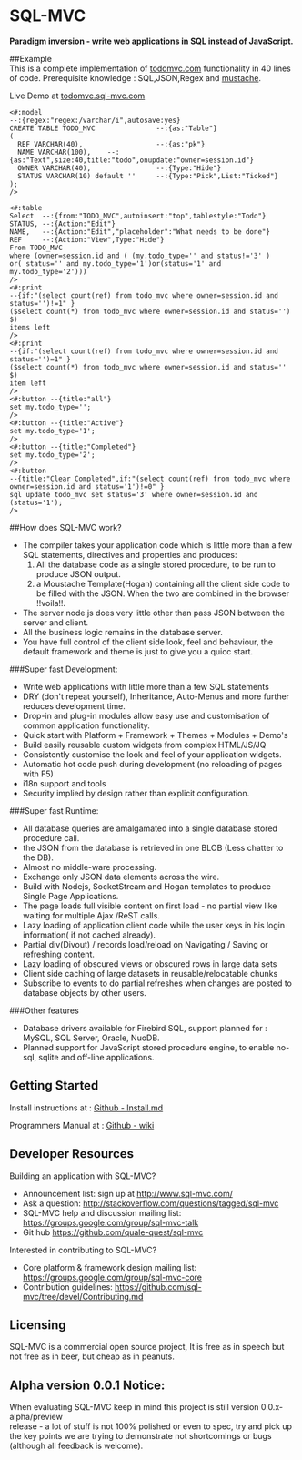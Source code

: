 # SQL-MVC

**Paradigm inversion - write web applications in SQL instead of JavaScript.**

##Example	
This is a complete implementation of [todomvc.com](http://todomvc.com) functionality in 40 lines of code.
Prerequisite knowledge : SQL,JSON,Regex and [mustache](https://mustache.github.io/mustache.5.html).

Live Demo at [todomvc.sql-mvc.com](http://todomvc.sql-mvc.com/) 

```
<#:model
--:{regex:"regex:/varchar/i",autosave:yes}
CREATE TABLE TODO_MVC				--:{as:"Table"} 
(
  REF VARCHAR(40),					--:{as:"pk"}
  NAME VARCHAR(100),	--:{as:"Text",size:40,title:"todo",onupdate:"owner=session.id"}  
  OWNER VARCHAR(40),				--:{Type:"Hide"}
  STATUS VARCHAR(10) default ''		--:{Type:"Pick",List:"Ticked"}  
);
/>

<#:table
Select  --:{from:"TODO_MVC",autoinsert:"top",tablestyle:"Todo"}
STATUS, --:{Action:"Edit"}
NAME,   --:{Action:"Edit","placeholder":"What needs to be done"}
REF	    --:{Action:"View",Type:"Hide"}
From TODO_MVC 
where (owner=session.id and ( (my.todo_type='' and status!='3' ) 
or( status='' and my.todo_type='1')or(status='1' and my.todo_type='2')))
/>
<#:print 
--{if:"(select count(ref) from todo_mvc where owner=session.id and status='')!=1" }
($select count(*) from todo_mvc where owner=session.id and status='') $)
items left
/>
<#:print 
--{if:"(select count(ref) from todo_mvc where owner=session.id and status='')=1" }
($select count(*) from todo_mvc where owner=session.id and status='' $)
item left
/>
<#:button --{title:"all"}
set my.todo_type='';
/>
<#:button --{title:"Active"}
set my.todo_type='1';
/>
<#:button --{title:"Completed"}
set my.todo_type='2';
/>
<#:button
--{title:"Clear Completed",if:"(select count(ref) from todo_mvc where owner=session.id and status='1')!=0" }
sql update todo_mvc set status='3' where owner=session.id and (status='1');
/>
```

##How does SQL-MVC work?
* The compiler takes your application code which is little more 
than a few SQL statements, directives and properties and produces:
  1. All the database code as a single stored procedure, to be run to produce JSON output.
  2. a Moustache Template(Hogan) containing all the client side code to be filled with the JSON.
When the two are combined in the browser !!voila!!.
* The server node.js does very little other than pass JSON between the server and client.
* All the business logic remains in the database server.
* You have full control of the client side look, feel and behaviour, the 
default framework and theme is just to give you a quicc start.

###Super fast Development:	
* Write web applications with little more than a few SQL statements
* DRY (don't repeat yourself), Inheritance, Auto-Menus and more further reduces development time.
* Drop-in and plug-in modules allow easy use and customisation of common application functionality.
* Quick start with Platform + Framework + Themes + Modules + Demo's 
* Build easily reusable custom widgets from complex HTML/JS/JQ
* Consistently customise the look and feel of your application widgets.	
* Automatic hot code push during development (no reloading of pages with F5)
* i18n support and tools
* Security implied by design rather than explicit configuration.

###Super fast Runtime:
* All database queries are amalgamated into a single database stored procedure call. 
* the JSON from the database is retrieved in one BLOB (Less chatter to the DB).
* Almost no middle-ware processing.	
* Exchange only JSON data elements across the wire.	
* Build with Nodejs, SocketStream and Hogan templates to produce Single Page Applications.	
* The page loads full visible content on first load - no partial view like waiting for multiple Ajax /ReST calls.
* Lazy loading of application client code while the user keys in his login information( if not cached already).
* Partial div(Divout) / records load/reload  on Navigating / Saving or refreshing content.
* Lazy loading of obscured views or obscured rows in large data sets
* Client side caching of large datasets in reusable/relocatable chunks
* Subscribe to events to do partial refreshes when changes are posted to database objects by other users.

###Other features
* Database drivers available for Firebird SQL, support planned for : MySQL, SQL Server, Oracle, NuoDB.
* Planned support for JavaScript stored procedure engine, to enable no-sql, sqlite and off-line applications.


## Getting Started
Install instructions at : [Github - Install.md](https://github.com/quale-quest/sql-mvc/blob/master/Install.md)

Programmers Manual at : [Github - wiki](https://github.com/quale-quest/sql-mvc/wiki)

## Developer Resources

Building an application with SQL-MVC?

* Announcement list: sign up at http://www.sql-mvc.com/
* Ask a question: http://stackoverflow.com/questions/tagged/sql-mvc
* SQL-MVC help and discussion mailing list: https://groups.google.com/group/sql-mvc-talk
* Git hub https://github.com/quale-quest/sql-mvc

Interested in contributing to SQL-MVC?

* Core platform & framework design mailing list: https://groups.google.com/group/sql-mvc-core
* Contribution guidelines: https://github.com/sql-mvc/tree/devel/Contributing.md


## Licensing
SQL-MVC is a commercial open source project, It is free as in speech
but not free as in beer, but cheap as in peanuts.

	
## Alpha version 0.0.1 Notice: 
When evaluating SQL-MVC keep in mind this project is still version 0.0.x- alpha/preview  
release - a lot of stuff is not 100% polished or even to spec,
try and pick up the key points we are trying to demonstrate not shortcomings or bugs
 (although all feedback is welcome).
 
